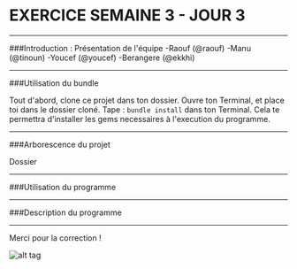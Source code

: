 # EXERCICE SEMAINE 3 - JOUR 3

-------------

###Introduction : Présentation de l'équipe
	-Raouf (@raouf)
	-Manu (@tinoun)
	-Youcef (@youcef)
	-Berangere (@ekkhi)

-------------

###Utilisation du bundle

Tout d'abord, clone ce projet dans ton dossier.
Ouvre ton Terminal, et place toi dans le dossier cloné.
Tape : `bundle install` dans ton Terminal.
Cela te permettra d'installer les gems necessaires à l'execution du programme.

------------

###Arborescence du projet

Dossier

------------

###Utilisation du programme

------------

###Description du programme

------------



Merci pour la correction ! 


![alt tag](https://user-images.githubusercontent.com/37908682/38694855-083cc8a8-3e8b-11e8-8b9e-688c3b0f4004.png)